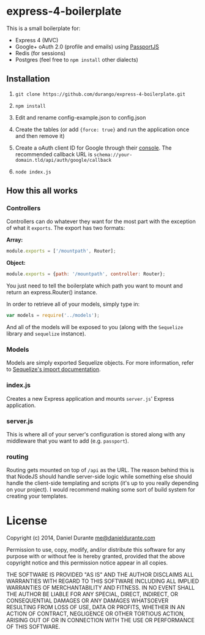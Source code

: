 # express-4-boilerplate

This is a small boilerplate for:

* Express 4 (MVC)
* Google+ oAuth 2.0 (profile and emails) using [PassportJS](http://passportjs.org/)
* Redis (for sessions)
* Postgres (feel free to `npm install` other dialects)

## Installation

1. `git clone https://github.com/durango/express-4-boilerplate.git`

2. `npm install`

3. Edit and rename config-example.json to config.json

4. Create the tables (or add `{force: true}` and run the application once and then remove it)

5. Create a oAuth client ID for Google through their [console](https://console.developers.google.com). The recommended callback URL is `schema://your-domain.tld/api/auth/google/callback`

6. `node index.js`

## How this all works

### Controllers

Controllers can do whatever they want for the most part with the exception of what it `exports`. The export has two formats:

**Array:**

```js
module.exports = ['/mountpath', Router];
```

**Object:**

```js
module.exports = {path: '/mountpath', controller: Router};
```

You just need to tell the boilerplate which path you want to mount and return an express.Router() instance.

In order to retrieve all of your models, simply type in:

```js
var models = require('../models');
```

And all of the models will be exposed to you (along with the `Sequelize` library and `sequelize` instance).

### Models

Models are simply exported Sequelize objects. For more information, refer to [Sequelize's import documentation](http://sequelizejs.com/docs/latest/models#import).

### index.js

Creates a new Express application and mounts `server.js`' Express application.

### server.js

This is where all of your server's configuration is stored along with any middleware that you want to add (e.g. `passport`).

### routing

Routing gets mounted on top of `/api` as the URL. The reason behind this is that NodeJS should handle server-side logic while something else should handle the client-side templating and scripts (it's up to you really depending on your project). I would recommend making some sort of build system for creating your templates.

# License

Copyright (c) 2014, Daniel Durante <me@danieldurante.com>

Permission to use, copy, modify, and/or distribute this software for any purpose with or without fee is hereby granted, provided that the above copyright notice and this permission notice appear in all copies.

THE SOFTWARE IS PROVIDED "AS IS" AND THE AUTHOR DISCLAIMS ALL WARRANTIES WITH REGARD TO THIS SOFTWARE INCLUDING ALL IMPLIED WARRANTIES OF MERCHANTABILITY AND FITNESS. IN NO EVENT SHALL THE AUTHOR BE LIABLE FOR ANY SPECIAL, DIRECT, INDIRECT, OR CONSEQUENTIAL DAMAGES OR ANY DAMAGES WHATSOEVER RESULTING FROM LOSS OF USE, DATA OR PROFITS, WHETHER IN AN ACTION OF CONTRACT, NEGLIGENCE OR OTHER TORTIOUS ACTION, ARISING OUT OF OR IN CONNECTION WITH THE USE OR PERFORMANCE OF THIS SOFTWARE.
